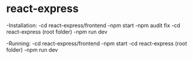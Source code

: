 # react-express
-Installation:
-cd react-express/frontend
-npm start 
-npm audit fix
-cd react-express (root folder)
-npm run dev


-Running:
-cd react-express/frontend
-npm start
-cd react-express (root folder)
-npm run dev

